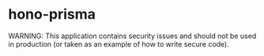 # hono-prisma

WARNING: This application contains security issues and should not be used in production (or taken as an example of how to write secure code).
